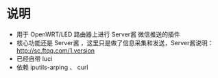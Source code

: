 # 说明
- 用于 OpenWRT/LED 路由器上进行 Server酱 微信推送的插件
- 核心功能还是 Server酱 ，这里只是做了信息采集和发送，Server酱说明：http://sc.ftqq.com/1.version
- 已经自带 luci
- 依赖 iputils-arping 、	curl
